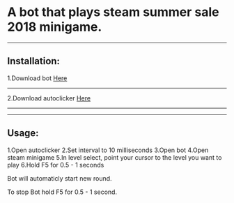# A bot that plays steam summer sale 2018 minigame.
***
## Installation:  
  1.Download bot [Here](https://github.com/Intelix8996/steam-minigame-bot/releases/download/untagged-b7494d7bd750e3c92bef/SteamAim.exe) <hr>
  2.Download autoclicker [Here](https://sourceforge.net/projects/orphamielautoclicker/files/latest/download) <hr>
***
## Usage:
  1.Open autoclicker
  2.Set interval to 10 milliseconds
  3.Open bot
  4.Open steam minigame
  5.In level select, point your cursor to the level you want to play
  6.Hold F5 for 0.5 - 1 seconds
  
Bot will automaticly start new round.

To stop Bot hold F5 for 0.5 - 1 second.
